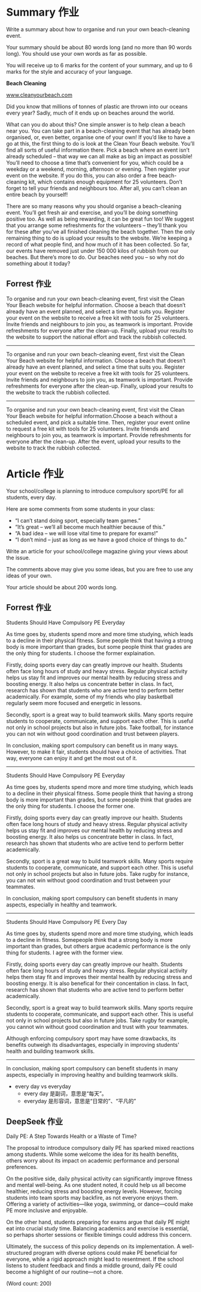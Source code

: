 # Summary 作业
Write a summary about how to organise and run your own beach-cleaning event.

Your summary should be about 80 words long (and no more than 90 words long). You should use your own words as far as possible.

You will receive up to 6 marks for the content of your summary, and up to 6 marks for the style and accuracy of your language.

**Beach Cleaning**

www.cleanyourbeach.com

Did you know that millions of tonnes of plastic are thrown into our oceans every year? Sadly, much of it ends up on beaches around the world.

What can you do about this? One simple answer is to help clean a beach near you. You can take part in a beach-cleaning event that has already been organised, or, even better, organise one of your own! If you’d like to have a go at this, the first thing to do is look at the Clean Your Beach website. You’ll find all sorts of useful information there. Pick a beach where an event isn’t already scheduled – that way we can all make as big an impact as possible! You’ll need to choose a time that’s convenient for you, which could be a weekday or a weekend, morning, afternoon or evening. Then register your event on the website. If you do this, you can also order a free beach-cleaning kit, which contains enough equipment for 25 volunteers. Don’t forget to tell your friends and neighbours too. After all, you can’t clean an entire beach by yourself!

There are so many reasons why you should organise a beach-cleaning event. You’ll get fresh air and exercise, and you’ll be doing something positive too. As well as being rewarding, it can be great fun too! We suggest that you arrange some refreshments for the volunteers – they’ll thank you for these after you’ve all finished cleaning the beach together. Then the only remaining thing to do is upload your results to the website. We’re keeping a record of what people find, and how much of it has been collected. So far, our events have removed just under 150 000 kilos of rubbish from our beaches. But there’s more to do. Our beaches need you – so why not do something about it today?

## Forrest 作业
To organise and run your own beach-cleaning event, first visit the Clean Your Beach website for helpful information. Choose a beach that doesn’t already have an event planned, and select a time that suits you. Register your event on the website to receive a free kit with tools for 25 volunteers. Invite friends and neighbours to join you, as teamwork is important. Provide refreshments for everyone after the clean-up. Finally, upload your results to the website to support the national effort and track the rubbish collected.

-----------------
To organise and run your own beach-cleaning event, first visit the Clean Your Beach website for helpful information. Choose a beach that doesn’t already have an event planned, and select a time that suits you. Register your event on the website to receive a free kit with tools for 25 volunteers. Invite friends and neighbours to join you, as teamwork is important. Provide refreshments for everyone after the clean-up. Finally, upload your results to the website to track the rubbish collected.

-----------------
To organise and run your own beach-cleaning event, first visit the Clean Your Beach website for helpful information.Choose a beach without a scheduled event, and pick a suitable time. Then, register your event online to request a free kit with tools for 25 volunteers. Invite friends and neighbours to join you, as teamwork is important. Provide refreshments for everyone after the clean-up. After the event, upload your results to the website to track the rubbish collected.

# Article 作业
Your school/college is planning to introduce compulsory sport/PE for all students, every day.

Here are some comments from some students in your class:
- “I can’t stand doing sport, especially team games.”
- “It’s great – we’ll all become much healthier because of this.”
- “A bad idea – we will lose vital time to prepare for exams!”
- “I don’t mind – just as long as we have a good choice of things to do.”

Write an article for your school/college magazine giving your views about the issue.

The comments above may give you some ideas, but you are free to use any ideas of your own.

Your article should be about 200 words long.

## Forrest 作业
Students Should Have Compulsory PE Everyday

As time goes by, students spend more and more time studying, which leads to a decline in their physical fitness. Some people think that having a strong body is more important than grades, but some people think that grades are the only thing for students. I choose the former explaination.

Firstly, doing sports every day can greatly improve our health. Students often face long hours of study and heavy stress. Regular physical activity helps us stay fit and improves our mental health by reducing stress and boosting energy. It also helps us concentrate better in class. In fact, research has shown that students who are active tend to perform better academically. For example, some of my friends who play basketball regularly seem more focused and energetic in lessons.

Secondly, sport is a great way to build teamwork skills. Many sports require students to cooperate, communicate, and support each other. This is useful not only in school projects but also in future jobs. Take football, for instance you can not win without good coordination and trust between players.

In conclusion, making sport compulsory can benefit us in many ways. However, to make it fair, students should have a choice of activities. That way, everyone can enjoy it and get the most out of it.

-----------------
Students Should Have Compulsory PE Everyday

As time goes by, students spend more and more time studying, which leads to a decline in their physical fitness. Some people think that having a strong body is more important than grades, but some people think that grades are the only thing for students. I choose the former one.

Firstly, doing sports every day can greatly improve our health. Students often face long hours of study and heavy stress. Regular physical activity helps us stay fit and improves our mental health by reducing stress and boosting energy. It also helps us concentrate better in class. In fact, research has shown that students who are active tend to perform better academically. 

Secondly, sport is a great way to build teamwork skills. Many sports require students to cooperate, communicate, and support each other. This is useful not only in school projects but also in future jobs. Take rugby for instance, you can not win without good coordination and trust between your teammates.

In conclusion, making sport compulsory can benefit students in many aspects, especially in healthy and teamwork.

-----------------
Students Should Have Compulsory PE Every Day

As time goes by, students spend more and more time studying, which leads to a decline in fitness. Somepeople think that a strong body is more important than grades, but others argue academic performance is the only thing for students. I agree with the former view.

Firstly, doing sports every day can greatly improve our health. Students often face long hours of study and heavy stress. Regular physical activity helps them stay fit and improves their mental health by reducing stress and boosting energy. It is also benefical for their concentation in class. In fact, research has shown that students who are active tend to perform better academically. 

Secondly, sport is a great way to build teamwork skills. Many sports require students to cooperate, communicate, and support each other. This is useful not only in school projects but also in future jobs. Take rugby for example, you cannot win without good coordination and trust with your teammates.

Although enforcing compulsory sport may have some drawbacks, its benefits outweigh its disadvantages, especially in improving students' health and building teamwork skills.

--------

In conclusion, making sport compulsory can benefit students in many aspects, especially in improving healthy and building teamwork skills.

- every day vs everyday
  - every day 是副词，意思是“每天”。
  - everyday 是形容词，意思是“日常的”、“平凡的”

## DeepSeek 作业
Daily PE: A Step Towards Health or a Waste of Time?

The proposal to introduce compulsory daily PE has sparked mixed reactions among students. While some welcome the idea for its health benefits, others worry about its impact on academic performance and personal preferences.

On the positive side, daily physical activity can significantly improve fitness and mental well-being. As one student noted, it could help us all become healthier, reducing stress and boosting energy levels. However, forcing students into team sports may backfire, as not everyone enjoys them. Offering a variety of activities—like yoga, swimming, or dance—could make PE more inclusive and enjoyable.

On the other hand, students preparing for exams argue that daily PE might eat into crucial study time. Balancing academics and exercise is essential, so perhaps shorter sessions or flexible timings could address this concern.

Ultimately, the success of this policy depends on its implementation. A well-structured program with diverse options could make PE beneficial for everyone, while a rigid approach might lead to resentment. If the school listens to student feedback and finds a middle ground, daily PE could become a highlight of our routine—not a chore.

(Word count: 200)
